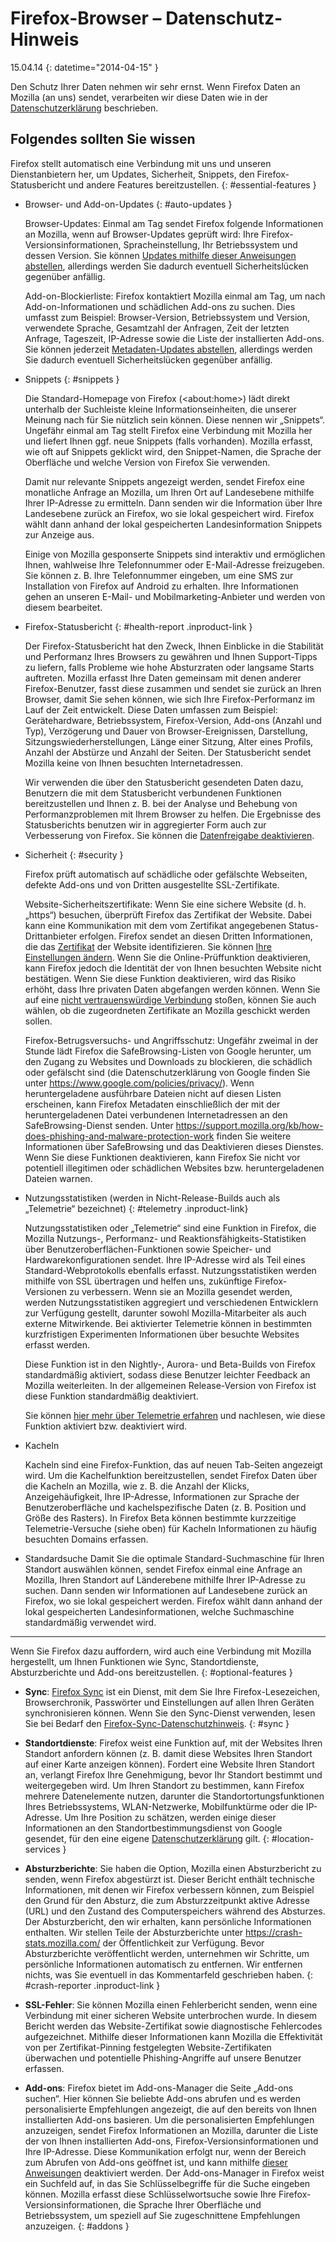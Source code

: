 # Firefox-Browser – Datenschutz-Hinweis

15.04.14
{: datetime="2014-04-15" }

Den Schutz Ihrer Daten nehmen wir sehr ernst. Wenn Firefox Daten an Mozilla (an uns) sendet, verarbeiten wir diese Daten wie in der [Datenschutzerklärung](https://www.mozilla.org/privacy/) beschrieben.

## Folgendes sollten Sie wissen

Firefox stellt automatisch eine Verbindung mit uns und unseren Dienstanbietern her, um Updates, Sicherheit, Snippets, den Firefox-Statusbericht und andere Features bereitzustellen. 
{: #essential-features }

* Browser- und Add-on-Updates
  {: #auto-updates }

	Browser-Updates: Einmal am Tag sendet Firefox folgende Informationen an Mozilla, wenn auf Browser-Updates geprüft wird: Ihre Firefox-Versionsinformationen, Spracheinstellung, Ihr Betriebssystem und dessen Version. Sie können [Updates mithilfe dieser Anweisungen abstellen](https://support.mozilla.org/de/kb/Firefox-baut-unaufgeforderte-Verbindungen-auf#w_automatische-updateprakfung), allerdings werden Sie dadurch eventuell Sicherheitslücken gegenüber anfällig.

	Add-on-Blockierliste: Firefox kontaktiert Mozilla einmal am Tag, um nach Add-on-Informationen und schädlichen Add-ons zu suchen. Dies umfasst zum Beispiel: Browser-Version, Betriebssystem und Version, verwendete Sprache, Gesamtzahl der Anfragen, Zeit der letzten Anfrage, Tageszeit, IP-Adresse sowie die Liste der installierten Add-ons. Sie können jederzeit [Metadaten-Updates abstellen](https://blog.mozilla.org/addons/how-to-opt-out-of-add-on-metadata-updates/), allerdings werden Sie dadurch eventuell Sicherheitslücken gegenüber anfällig.

* Snippets
  {: #snippets }

	Die Standard-Homepage von Firefox (&lt;about:home&gt;) lädt direkt unterhalb der Suchleiste kleine Informationseinheiten, die unserer Meinung nach für Sie nützlich sein können. Diese nennen wir „Snippets“. Ungefähr einmal am Tag stellt Firefox eine Verbindung mit Mozilla her und liefert Ihnen ggf. neue Snippets (falls vorhanden). Mozilla erfasst, wie oft auf Snippets geklickt wird, den Snippet-Namen, die Sprache der Oberfläche und welche Version von Firefox Sie verwenden.

	Damit nur relevante Snippets angezeigt werden, sendet Firefox eine monatliche Anfrage an Mozilla, um Ihren Ort auf Landesebene mithilfe Ihrer IP-Adresse zu ermitteln. Dann senden wir die Information über Ihre Landesebene zurück an Firefox, wo sie lokal gespeichert wird. Firefox wählt dann anhand der lokal gespeicherten Landesinformation Snippets zur Anzeige aus.
	
	Einige von Mozilla gesponserte Snippets sind interaktiv und ermöglichen Ihnen, wahlweise Ihre Telefonnummer oder E-Mail-Adresse freizugeben. Sie können z. B. Ihre Telefonnummer eingeben, um eine SMS zur Installation von Firefox auf Android zu erhalten. Ihre Informationen gehen an unseren E-Mail- und Mobilmarketing-Anbieter und werden von diesem bearbeitet.

* Firefox-Statusbericht
  {: #health-report .inproduct-link } 

	Der Firefox-Statusbericht hat den Zweck, Ihnen Einblicke in die Stabilität und Performanz Ihres Browsers zu gewähren und Ihnen Support-Tipps zu liefern, falls Probleme wie hohe Absturzraten oder langsame Starts auftreten. Mozilla erfasst Ihre Daten gemeinsam mit denen anderer Firefox-Benutzer, fasst diese zusammen und sendet sie zurück an Ihren Browser, damit Sie sehen können, wie sich Ihre Firefox-Performanz im Lauf der Zeit entwickelt. Diese Daten umfassen zum Beispiel: Gerätehardware, Betriebssystem, Firefox-Version, Add-ons (Anzahl und Typ), Verzögerung und Dauer von Browser-Ereignissen, Darstellung, Sitzungswiederherstellungen, Länge einer Sitzung, Alter eines Profils, Anzahl der Abstürze und Anzahl der Seiten. Der Statusbericht sendet Mozilla keine von Ihnen besuchten Internetadressen.

	Wir verwenden die über den Statusbericht gesendeten Daten dazu, Benutzern die mit dem Statusbericht verbundenen Funktionen bereitzustellen und Ihnen z. B. bei der Analyse und Behebung von Performanzproblemen mit Ihrem Browser zu helfen. Die Ergebnisse des Statusberichts benutzen wir in aggregierter Form auch zur Verbesserung von Firefox. Sie können die [Datenfreigabe deaktivieren](https://support.mozilla.org/de/kb/firefox-statusbericht-beurteilen-sie-effizienz#w_datenweitergabe-aktivieren-oder-deaktivieren).

* Sicherheit
  {: #security }

	Firefox prüft automatisch auf schädliche oder gefälschte Webseiten, defekte Add-ons und von Dritten ausgestellte SSL-Zertifikate.

	Website-Sicherheitszertifikate: Wenn Sie eine sichere Website (d. h. „https“) besuchen, überprüft Firefox das Zertifikat der Website. Dabei kann eine Kommunikation mit dem vom Zertifikat angegebenen Status-Drittanbieter erfolgen. Firefox sendet an diesen Dritten Informationen, die das [Zertifikat](https://support.mozilla.org/kb/secure-website-certificate) der Website identifizieren. Sie können [Ihre Einstellungen ändern](https://support.mozilla.org/de/kb/Einstellungen-Fenster--Erweitert-Abschnitt#w_zertifikate_2). Wenn Sie die Online-Prüffunktion deaktivieren, kann Firefox jedoch die Identität der von Ihnen besuchten Website nicht bestätigen. Wenn Sie diese Funktion deaktivieren, wird das Risiko erhöht, dass Ihre privaten Daten abgefangen werden können. Wenn Sie auf eine [nicht vertrauenswürdige Verbindung](https://support.mozilla.org/kb/connection-untrusted-error-message) stoßen, können Sie auch wählen, ob die zugeordneten Zertifikate an Mozilla geschickt werden sollen.

	Firefox-Betrugsversuchs- und Angriffsschutz: Ungefähr zweimal in der Stunde lädt Firefox die SafeBrowsing-Listen von Google herunter, um den Zugang zu Websites und Downloads zu blockieren, die schädlich oder gefälscht sind (die Datenschutzerklärung von Google finden Sie unter <https://www.google.com/policies/privacy/>). Wenn heruntergeladene ausführbare Dateien nicht auf diesen Listen erscheinen, kann Firefox Metadaten einschließlich der mit der heruntergeladenen Datei verbundenen Internetadressen an den SafeBrowsing-Dienst senden. Unter <https://support.mozilla.org/kb/how-does-phishing-and-malware-protection-work> finden Sie weitere Informationen über SafeBrowsing und das Deaktivieren dieses Dienstes. Wenn Sie diese Funktionen deaktivieren, kann Firefox Sie nicht vor potentiell illegitimen oder schädlichen Websites bzw. heruntergeladenen Dateien warnen.

* Nutzungsstatistiken (werden in Nicht-Release-Builds auch als „Telemetrie“ bezeichnet)
  {: #telemetry .inproduct-link}

	Nutzungsstatistiken oder „Telemetrie“ sind eine Funktion in Firefox, die Mozilla Nutzungs-, Performanz- und Reaktionsfähigkeits-Statistiken über Benutzeroberflächen-Funktionen sowie Speicher- und Hardwarekonfigurationen sendet. Ihre IP-Adresse wird als Teil eines Standard-Webprotokolls ebenfalls erfasst. Nutzungsstatistiken werden mithilfe von SSL übertragen und helfen uns, zukünftige Firefox-Versionen zu verbessern. Wenn sie an Mozilla gesendet werden, werden Nutzungsstatistiken aggregiert und verschiedenen Entwicklern zur Verfügung gestellt, darunter sowohl Mozilla-Mitarbeiter als auch externe Mitwirkende. Bei aktivierter Telemetrie können in bestimmten kurzfristigen Experimenten Informationen über besuchte Websites erfasst werden.

	Diese Funktion ist in den Nightly-, Aurora- und Beta-Builds von Firefox standardmäßig aktiviert, sodass diese Benutzer leichter Feedback an Mozilla weiterleiten. In der allgemeinen Release-Version von Firefox ist diese Funktion standardmäßig deaktiviert.

	Sie können [hier mehr über Telemetrie erfahren](https://support.mozilla.org/kb/send-performance-data-improve-firefox) und nachlesen, wie diese Funktion aktiviert bzw. deaktiviert wird. 

* Kacheln

	Kacheln sind eine Firefox-Funktion, das auf neuen Tab-Seiten angezeigt wird. Um die Kachelfunktion bereitzustellen, sendet Firefox Daten über die Kacheln an Mozilla, wie z. B. die Anzahl der Klicks, Anzeigehäufigkeit, Ihre IP-Adresse, Informationen zur Sprache der Benutzeroberfläche und kachelspezifische Daten (z. B. Position und Größe des Rasters). In Firefox Beta können bestimmte kurzzeitige Telemetrie-Versuche (siehe oben) für Kacheln Informationen zu häufig besuchten Domains erfassen.
	
* Standardsuche
	Damit Sie die optimale Standard-Suchmaschine für Ihren Standort auswählen können, sendet Firefox einmal eine Anfrage an Mozilla, Ihren Standort auf Länderebene mithilfe Ihrer IP-Adresse zu suchen. Dann senden wir Informationen auf Landesebene zurück an Firefox, wo sie lokal gespeichert werden. Firefox wählt dann anhand der lokal gespeicherten Landesinformationen, welche Suchmaschine standardmäßig verwendet wird.

---------------------------------------

Wenn Sie Firefox dazu auffordern, wird auch eine Verbindung mit Mozilla hergestellt, um Ihnen Funktionen wie Sync, Standortdienste, Absturzberichte und Add-ons bereitzustellen.
{: #optional-features }

* **Sync**: [Firefox Sync](https://www.mozilla.org/firefox/sync/) ist ein Dienst, mit dem Sie Ihre Firefox-Lesezeichen, Browserchronik, Passwörter und Einstellungen auf allen Ihren Geräten synchronisieren können. Wenn Sie den Sync-Dienst verwenden, lesen Sie bei Bedarf den [Firefox-Sync-Datenschutzhinweis](https://services.mozilla.com/privacy-policy/).
{: #sync }

* **Standortdienste**: Firefox weist eine Funktion auf, mit der Websites Ihren Standort anfordern können (z. B. damit diese Websites Ihren Standort auf einer Karte anzeigen können). Fordert eine Website Ihren Standort an, verlangt Firefox Ihre Genehmigung, bevor Ihr Standort bestimmt und weitergegeben wird. Um Ihren Standort zu bestimmen, kann Firefox mehrere Datenelemente nutzen, darunter die Standortortungsfunktionen Ihres Betriebssystems, WLAN-Netzwerke, Mobilfunktürme oder die IP-Adresse. Um Ihre Position zu schätzen, werden einige dieser Informationen an den Standortbestimmungsdienst von Google gesendet, für den eine eigene [Datenschutzerklärung](https://www.google.com/privacy/lsf.html) gilt.
{: #location-services }

* **Absturzberichte**: Sie haben die Option, Mozilla einen Absturzbericht zu senden, wenn Firefox abgestürzt ist. Dieser Bericht enthält technische Informationen, mit denen wir Firefox verbessern können, zum Beispiel den Grund für den Absturz, die zum Absturzzeitpunkt aktive Adresse (URL) und den Zustand des Computerspeichers während des Absturzes. Der Absturzbericht, den wir erhalten, kann persönliche Informationen enthalten. Wir stellen Teile der Absturzberichte unter <https://crash-stats.mozilla.com/> der Öffentlichkeit zur Verfügung. Bevor Absturzberichte veröffentlicht werden, unternehmen wir Schritte, um persönliche Informationen automatisch zu entfernen. Wir entfernen nichts, was Sie eventuell in das Kommentarfeld geschrieben haben.
{: #crash-reporter .inproduct-link }

* **SSL-Fehler**: Sie können Mozilla einen Fehlerbericht senden, wenn eine Verbindung mit einer sicheren Website unterbrochen wurde. In diesem Bericht werden das Website-Zertifikat sowie diagnostische Fehlercodes aufgezeichnet. Mithilfe dieser Informationen kann Mozilla die Effektivität von per Zertifikat-Pinning festgelegten Website-Zertifikaten überwachen und potentielle Phishing-Angriffe auf unsere Benutzer erfassen.

* **Add-ons**: Firefox bietet im Add-ons-Manager die Seite „Add-ons suchen“. Hier können Sie beliebte Add-ons abrufen und es werden personalisierte Empfehlungen angezeigt, die auf den bereits von Ihnen installierten Add-ons basieren. Um die personalisierten Empfehlungen anzuzeigen, sendet Firefox Informationen an Mozilla, darunter die Liste der von Ihnen installierten Add-ons, Firefox-Versionsinformationen und Ihre IP-Adresse. Diese Kommunikation erfolgt nur, wenn der Bereich zum Abrufen von Add-ons geöffnet ist, und kann mithilfe [dieser Anweisungen](https://blog.mozilla.org/addons/how-to-opt-out-of-add-on-metadata-updates/) deaktiviert werden. Der Add-ons-Manager in Firefox weist ein Suchfeld auf, in das Sie Schlüsselbegriffe für die Suche eingeben können. Mozilla erfasst diese Schlüsselwortsuche sowie Ihre Firefox-Versionsinformationen, die Sprache Ihrer Oberfläche und Betriebssystem, um speziell auf Sie zugeschnittene Empfehlungen anzuzeigen.
{: #addons }
